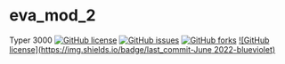 # eva_mod_2
Typer 3000
[![GitHub license](https://img.shields.io/github/license/Mauriciovr7/eva_mod_2?color=orange&label=Clasificación&logo=plastic&logoColor=green&style=plastic)](https://github.com/Mauriciovr7/eva_mod_2)
[![GitHub issues](https://img.shields.io/github/issues/Mauriciovr7/eva_mod_2)](https://github.com/Mauriciovr7/eva_mod_2/issues)
[![GitHub forks](https://img.shields.io/github/forks/Mauriciovr7/eva_mod_2?style=plastic)](https://github.com/Mauriciovr7/eva_mod_2/network)
[![GitHub license](https://img.shields.io/badge/last_commit-June 2022-blueviolet)](https://github.com/Mauriciovr7/eva_mod_2)
